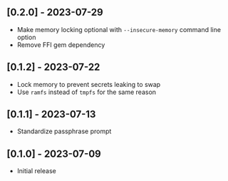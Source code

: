 ## [0.2.0] - 2023-07-29

- Make memory locking optional with `--insecure-memory` command line option
- Remove FFI gem dependency

## [0.1.2] - 2023-07-22

- Lock memory to prevent secrets leaking to swap
- Use `ramfs` instead of `tmpfs` for the same reason

## [0.1.1] - 2023-07-13

- Standardize passphrase prompt

## [0.1.0] - 2023-07-09

- Initial release
